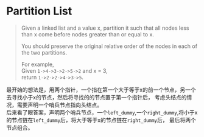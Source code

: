 # Partition List
> Given a linked list and a value x, partition it such that all nodes less than x come before nodes greater than or equal to x.  
> 
> You should preserve the original relative order of the nodes in each of the two partitions.  
> 
> For example,  
> Given `1->4->3->2->5->2` and x = 3,  
> return `1->2->2->4->3->5`.

最开始的想法是，用两个指针，一个指在第一个大于等于x的前一个节点，另一个去寻找小于x的节点，然后将寻找的的节点置于第一个指针后，
考虑头结点的情况，需要声明一个哨兵节点指向头结点。  
后来看了眼答案，声明两个哨兵节点，一个`left_dummy`,一个`right_dummy`,将小于x的节点链在`left_dummy`后，将大于等于x的节点链在`right_dummy`后，
最后将两个节点组合。
